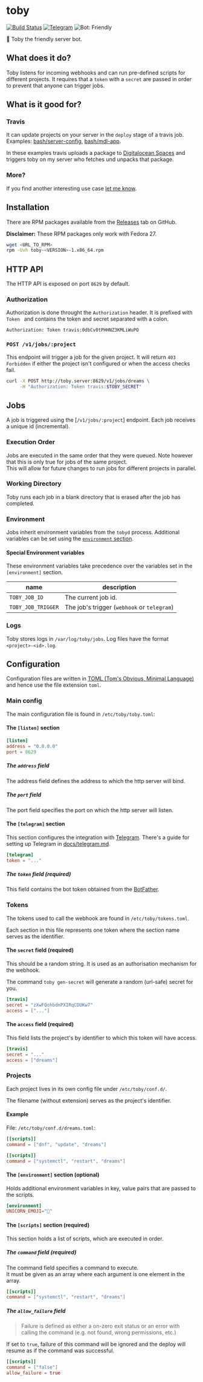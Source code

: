 # toby

[![Build Status](https://travis-ci.org/bash/toby.svg?branch=master)](https://travis-ci.org/bash/toby) 
[![Telegram](https://img.shields.io/badge/telegram-Tobybot-blue.svg)](http://telegram.me/samaritan_server_bot) 
![Bot: Friendly](https://img.shields.io/badge/bot-friendly-ff69b4.svg)

🤖 Toby the friendly server bot.

## What does it do?

Toby listens for incoming webhooks and can run pre-defined scripts for different projects. It requires that a `token` with a `secret` are passed in order to prevent that anyone can trigger jobs.

## What is it good for?

### Travis

It can update projects on your server in the `deploy` stage of a travis job. 
Examples: [bash/server-config](https://github.com/bash/server-config/blob/master/.travis.yml), [bash/mdl-app](https://github.com/bash/mdl-app/blob/master/.travis.yml).

In these examples travis uploads a package to [Digitalocean Spaces](https://www.digitalocean.com/products/spaces/) and triggers toby on my server who fetches und unpacks that package.

### More?

If you find another interesting use case [let me know](https://github.com/bash/toby/issues/new).

## Installation

There are RPM packages available from the [Releases](https://github.com/bash/toby/releases) tab on GitHub.

**Disclaimer:** These RPM packages only work with Fedora 27.

```sh
wget <URL_TO_RPM>
rpm -Uvh toby-<VERSION>-1.x86_64.rpm
```

## HTTP API

The HTTP API is exposed on port `8629` by default.

### Authorization

Authorization is done throught the `Authorization` header.
It is prefixed with `Token ` and contains the token and secret separated with a colon.

```
Authorization: Token travis:0dbCv0tPHHNZ3KMLiWuPO
```

### `POST /v1/jobs/:project`

This endpoint will trigger a job for the given project. It will return `403 Forbidden` if either the project isn't configured or when the access checks fail.

```sh
curl -X POST http://toby.server:8629/v1/jobs/dreams \
     -H "Authorization: Token travis:$TOBY_SECRET"
```

## Jobs

A job is triggered using the [`/v1/jobs/:project`] endpoint. Each job receives a unique id (incremental).

### Execution Order

Jobs are executed in the same order that they were queued. Note however that this is only true for jobs of the same project.  
This will allow for future changes to run jobs for different projects in parallel.

### Working Directory

Toby runs each job in a blank directory that is erased after the job has completed.

### Environment

Jobs inherit environment variables from the `tobyd` process.
Additional variables can be set using the [`environment` section](#the-environment-section-optional).

#### Special Environment variables

These environment variables take precedence over the variables set in the `[environment]` section.

| **name**           | **description**                             |
| ------------------ | ------------------------------------------- |
| `TOBY_JOB_ID`      | The current job id.                         |
| `TOBY_JOB_TRIGGER` | The job's trigger (`webhook` or `telegram`) |


### Logs

Toby stores logs in `/var/log/toby/jobs`. Log files have the format `<project>-<id>.log`.

## Configuration

Configuration files are written in [TOML (Tom's Obvious, Minimal Language)](https://github.com/toml-lang/toml) and hence use the file extension `toml`.

### Main config

The main configuration file is found in `/etc/toby/toby.toml`:

#### The `[listen]` section

```toml
[listen]
address = "0.0.0.0"
port = 8629
```

##### The `address` field

The address field defines the address to which the http server will bind.

##### The `port` field

The port field specifies the port on which the http server will listen.

#### The `[telegram]` section

This section configures the integration with [Telegram](https://www.telegram.org).
There's a guide for setting up Telegram in [docs/telegram.md](./docs/telegram.md).

```toml
[telegram]
token = "..."
```

##### The `token` field (required)

This field contains the bot token obtained from the [BotFather](https://t.me/BotFather).

### Tokens

The tokens used to call the webhook are found in `/etc/toby/tokens.toml`.

Each section in this file represents one token where the section name serves as the identifier.

#### The `secret` field (required)

This should be a random string. It is used as an authorisation mechanism for the webhook.

The command `toby gen-secret` will generate a random (url-safe) secret for you.

```toml
[travis]
secret = "zXwFQohbdnPXIRqCDUKw7"
access = ["..."]
```

#### The `access` field (required)

This field lists the project's by identifier to which this token will have access.

```toml
[travis]
secret = "..."
access = ["dreams"]
```

### Projects

Each project lives in its own config file under `/etc/toby/conf.d/`.

The filename (without extension) serves as the project's identifier.

#### Example

File: `/etc/toby/conf.d/dreams.toml`:
```toml
[[scripts]]
command = ["dnf", "update", "dreams"]

[[scripts]]
command = ["systemctl", "restart", "dreams"]
```

#### The `[environment]` section (optional)

Holds additional environment variables in key, value pairs that are passed to the scripts.

```toml
[environment]
UNICORN_EMOJI="🦄"
```

#### The `[scripts]` section (required)

This section holds a list of scripts, which are executed in order.

##### The `command` field (required)

The command field specifies a command to execute.  
It must be given as an array where each argument is one element in the array.

```toml
[[scripts]]
command = ["systemctl", "restart", "dreams"]
```

##### The `allow_failure` field

> Failure is defined as either a on-zero exit status or an error with calling the command (e.g. not found, wrong permissions, etc.)

If set to `true`, failure of this command will be ignored and the deploy will resume as if the command was successful.

```toml
[[scripts]]
command = ["false"]
allow_failure = true
```
